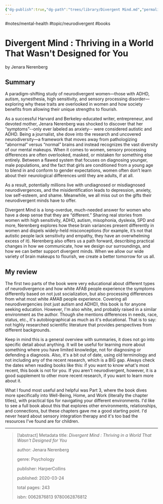 ```yaml
---
{"dg-publish":true,"dg-path":"trees/library/Divergent Mind.md","permalink":"/trees/library/divergent-mind/","created":"2025-01-07T20:43:17.774-05:00","updated":"2025-06-25T19:00:36.986-04:00"}
---
```


#notes/mental-health #topic/neurodivergent #books 
# Divergent Mind : Thriving in a World That Wasn't Designed for You
by Jenara Nerenberg
## Summary
 A paradigm-shifting study of neurodivergent women—those with ADHD, autism, synesthesia, high sensitivity, and sensory processing disorder—exploring why these traits are overlooked in women and how society benefits from allowing their unique strengths to flourish. 
 
 As a successful Harvard and Berkeley-educated writer, entrepreneur, and devoted mother, Jenara Nerenberg was shocked to discover that her “symptoms”--only ever labeled as anxiety-- were considered autistic and ADHD. Being a journalist, she dove into the research and uncovered neurodiversity—a framework that moves away from pathologizing “abnormal” versus “normal” brains and instead recognizes the vast diversity of our mental makeups. When it comes to women, sensory processing differences are often overlooked, masked, or mistaken for something else entirely. Between a flawed system that focuses on diagnosing younger, male populations, and the fact that girls are conditioned from a young age to blend in and conform to gender expectations, women often don’t learn about their neurological differences until they are adults, if at all. 
 
 As a result, potentially millions live with undiagnosed or misdiagnosed neurodivergences, and the misidentification leads to depression, anxiety, low self-esteem, and shame. Meanwhile, we all miss out on the gifts their neurodivergent minds have to offer. 
 
 Divergent Mind is a long-overdue, much-needed answer for women who have a deep sense that they are “different.” Sharing real stories from women with high sensitivity, ADHD, autism, misophonia, dyslexia, SPD and more, Nerenberg explores how these brain variances present differently in women and dispels widely-held misconceptions (for example, it’s not that autistic people lack sensitivity and empathy, they have an overwhelming excess of it). Nerenberg also offers us a path forward, describing practical changes in how we communicate, how we design our surroundings, and how we can better support divergent minds. When we allow our wide variety of brain makeups to flourish, we create a better tomorrow for us all.

## My review
The first two parts of the book were very educational about different types of neurodivergence and how white AFAB people experience the symptoms differently based on not just socialization, but also processing differences from what most white AMAB people experience. Covering all neurodivergencies (not just autism and ADHD), this book is for anyone seeking education. However, I'm also white, and probably raised in a similar environment as the author. Though she mentions differences in needs, race, status, etc., it's autobiographical as much as it's educational. That is to say: not highly researched scientific literature that provides perspectives from different backgrounds.

Keep in mind this is a general overview with summaries, it does not go into specific detail about anything. It will be useful for learning more about something where you have limited knowledge, not for diagnosing or defending a diagnosis. Also, it's a bit out of date, using old terminology and not including any of the recent research, which is a BIG gap. Always check the dates when reading books like this: if you want to know what's most recent, this book is not for you. If you aren't neurodivergent, however, it is a good supplement to other more recent research, if you want to learn more about it.

What I found most useful and helpful was Part 3, where the book dives more specifically into Well-Being, Home, and Work (literally the chapter titles), with practical tips for navigating your different environments. I'd like to see a full book about this that explores other environments, relationships, and connections, but these chapters gave me a good starting point. I'd never heard about sensory integration therapy and it's too bad the resources I've found are for children.

---

> [!abstract] Metadata
> title: *Divergent Mind : Thriving in a World That Wasn't Designed for You*
> 
> author: Jenara Nerenberg
> 
> genre: Psychology
> 
> publisher: HarperCollins
> 
> published: 2020-03-24
> 
> total pages: 243
> 
> isbn: 0062876813 9780062876812
